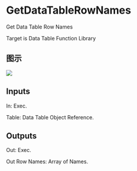 # GetDataTableRowNames

Get Data Table Row Names

Target is Data Table Function Library

## 图示

![]($-20221218-18410679.png)

## Inputs

In: Exec.

Table: Data Table Object Reference.  

## Outputs

Out: Exec.

Out Row Names: Array of Names.

